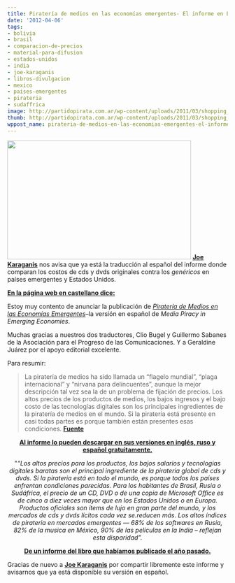 ```yaml
---
title: Piratería de medios en las economías emergentes- El informe en Español
date: '2012-04-06'
tags:
- bolivia
- brasil
- comparacion-de-precios
- material-para-difusion
- estados-unidos
- india
- joe-karaganis
- libros-divulgacion
- mexico
- paises-emergentes
- pirateria
- sudaffrica
image: http://partidopirata.com.ar/wp-content/uploads/2011/03/shopping_camelos_ambulantes_pirataria.jpg
thumb: http://partidopirata.com.ar/wp-content/uploads/2011/03/shopping_camelos_ambulantes_pirataria-150x150.jpg
wppost_name: pirateria-de-medios-en-las-economias-emergentes-el-informe-en-espanol
---
```


<img class="aligncenter" title="Piratería de Medios en Países Emergentes" src="http://partidopirata.com.ar/wp-content/uploads/2011/03/pirataria.jpg" alt="" width="420" height="272" />
<strong><a title="View all posts by karaganis" href="http://piracy.ssrc.org/author/karaganis/">Joe Karaganis</a></strong> nos avisa que ya está la traducción al español del informe donde comparan los costos de cds y dvds originales contra los<em> genéricos</em> en países emergentes y Estados Unidos.

<strong><a href="http://piracy.ssrc.org/pirateria-de-medios-en-las-economias-emergentes/" target="_blank">En la página web en castellano dice:</a></strong>

Estoy muy contento de anunciar la publicación de <a href="http://piracy.ssrc.org/the-report/"><em>Piratería de Medios en las Economías Emergentes</em></a>–la versión en español de <em>Media Piracy in Emerging Economies</em>.

Muchas gracias a nuestros dos traductores, Clio Bugel y Guillermo Sabanes de la Asociación para el Progreso de las Comunicaciones. Y a Geraldine Juárez por el apoyo editorial excelente.

Para resumir:
<blockquote>
<p style="text-align: left;">La piratería de medios ha sido llamada un “flagelo mundial”, “plaga internacional” y “nirvana para delincuentes”, aunque la mejor descripción tal vez sea la de un problema de fijación de precios. Los altos precios de los productos de medios, los bajos ingresos y el bajo costo de las
tecnologías digitales son los principales ingredientes de la piratería de medios en el mundo. Si la piratería está presente en casi todas partes es porque también están presentes esas condiciones.
<strong><a href="http://piracy.ssrc.org/pirateria-de-medios-en-las-economias-emergentes/" target="_blank">Fuente</a></strong></p>
<p style="text-align: left;"></p>
</blockquote>
<p style="text-align: center;"><strong><a href="http://piracy.ssrc.org/the-report/" target="_blank">Al informe lo pueden descargar en sus versiones en inglés, ruso y español gratuitamente.</a></strong></p>
<p style="text-align: center;">"<em>“Los altos precios para los productos, los bajos salarios y tecnologias digitales baratas son el principal ingrediente de la pirateria global de cds y dvds. Si la pirateria está en todo el mundo, es porque todos los países enfrentan condiciones parecidas. Para los habitantes de Brasil, Rusia o Sudáfrica, el precio de un CD, DVD o de una copia de Microsoft Office es de cinco a diez veces mayor que en los Estados Unidos o en Europa. Productos oficiales son ítems de lujo en gran parte del mundo, y los mercados de cds y dvds lícitos cada vez se.reducen más. Los altos índices de pirateria en mercados emergentes — 68% de los softwares en Rusia, 82% de la musica en México, 90% de las películas en la India – reflejan esta disparidad”.</em></p>
<p style="text-align: center;"><strong><a href="http://partidopirata.com.ar/557/precios-altos-transforman-a-paises-emergentes-en-piratas">De un informe del libro que habíamos publicado el año pasado.</a></strong></p>
Gracias de nuevo a <strong><a title="View all posts by karaganis" href="http://piracy.ssrc.org/author/karaganis/">Joe Karaganis</a></strong> por compartir libremente este informe y avisarnos que ya está disponible su versión en español.

